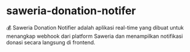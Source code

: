 # saweria-donation-notifer
💰 Saweria Donation Notifier adalah aplikasi real-time yang dibuat untuk menangkap webhook dari platform Saweria dan menampilkan notifikasi donasi secara langsung di frontend.
